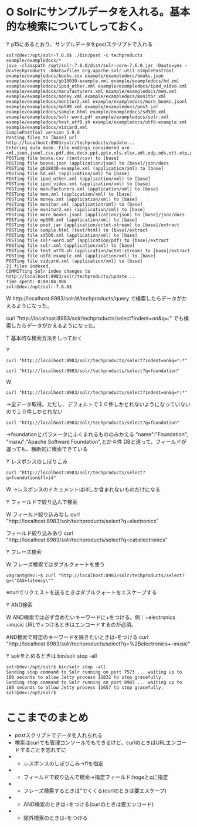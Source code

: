 # O Solrにサンプルデータを入れる。基本的な検索についてしっておく。

Y
p15にあるとおり、サンプルデータをpostスクリプトで入れる
```
solr@dev:/opt/solr-7.6.0$ ./bin/post -c techproducts example/exampledocs/*
java -classpath /opt/solr-7.6.0/dist/solr-core-7.6.0.jar -Dauto=yes -Dc=techproducts -Ddata=files org.apache.solr.util.SimplePostTool example/exampledocs/books.csv example/exampledocs/books.json example/exampledocs/gb18030-example.xml example/exampledocs/hd.xml example/exampledocs/ipod_other.xml example/exampledocs/ipod_video.xml example/exampledocs/manufacturers.xml example/exampledocs/mem.xml example/exampledocs/money.xml example/exampledocs/monitor.xml example/exampledocs/monitor2.xml example/exampledocs/more_books.jsonl example/exampledocs/mp500.xml example/exampledocs/post.jar example/exampledocs/sample.html example/exampledocs/sd500.xml example/exampledocs/solr-word.pdf example/exampledocs/solr.xml example/exampledocs/test_utf8.sh example/exampledocs/utf8-example.xml example/exampledocs/vidcard.xml
SimplePostTool version 5.0.0
Posting files to [base] url http://localhost:8983/solr/techproducts/update...
Entering auto mode. File endings considered are xml,json,jsonl,csv,pdf,doc,docx,ppt,pptx,xls,xlsx,odt,odp,ods,ott,otp,ots,rtf,htm,html,txt,log
POSTing file books.csv (text/csv) to [base]
POSTing file books.json (application/json) to [base]/json/docs
POSTing file gb18030-example.xml (application/xml) to [base]
POSTing file hd.xml (application/xml) to [base]
POSTing file ipod_other.xml (application/xml) to [base]
POSTing file ipod_video.xml (application/xml) to [base]
POSTing file manufacturers.xml (application/xml) to [base]
POSTing file mem.xml (application/xml) to [base]
POSTing file money.xml (application/xml) to [base]
POSTing file monitor.xml (application/xml) to [base]
POSTing file monitor2.xml (application/xml) to [base]
POSTing file more_books.jsonl (application/json) to [base]/json/docs
POSTing file mp500.xml (application/xml) to [base]
POSTing file post.jar (application/octet-stream) to [base]/extract
POSTing file sample.html (text/html) to [base]/extract
POSTing file sd500.xml (application/xml) to [base]
POSTing file solr-word.pdf (application/pdf) to [base]/extract
POSTing file solr.xml (application/xml) to [base]
POSTing file test_utf8.sh (application/octet-stream) to [base]/extract
POSTing file utf8-example.xml (application/xml) to [base]
POSTing file vidcard.xml (application/xml) to [base]
21 files indexed.
COMMITting Solr index changes to http://localhost:8983/solr/techproducts/update...
Time spent: 0:00:04.906
solr@dev:/opt/solr-7.6.0$
```

W
http://localhost:8983/solr/#/techproducts/query
で検索したらデータがかえるようになった。

curl "http://localhost:8983/solr/techproducts/select?indent=on&q=*:*"
でも検索したらデータがかえるようになった。

T
基本的な検索方法をしっておく

Y
```
curl "http://localhost:8983/solr/techproducts/select?indent=on&q=*:*"
```

```
curl "http://localhost:8983/solr/techproducts/select?q=foundation"
```

W
```
curl "http://localhost:8983/solr/techproducts/select?indent=on&q=*:*"
```
→全データ取得。ただし、デフォルトで１０件しかとれないようになっていないので１０件しかとれない
```
curl "http://localhost:8983/solr/techproducts/select?q=foundation"
```
→foundationとパラメータにふくまれるもののみかえる
"name":"Foundation",
"manu":"Apache Software Foundation",とか４件
DBと違って、フィールドが違っても、横断的に検索できている

Y
レスポンスのしぼりこみ
```
curl "http://localhost:8983/solr/techproducts/select?q=foundation&fl=id"
```

W
→レスポンスのドキュメントはidしか含まれないものだけになる

Y
フィールドで絞り込んで検索

W
フィールド絞り込みなし
curl "http://localhost:8983/solr/techproducts/select?q=electronics"

フィールド絞り込みあり
curl "http://localhost:8983/solr/techproducts/select?q=cat:electronics"

Y
フレーズ検索

W
フレーズ検索ではダブルクォートを使う
```
vagrant@dev:~$ curl "http://localhost:8983/solr/techproducts/select?q=\"CAS+latency\""
```
※curlでリクエストを送るときはダブルクォートをエスケープする

Y
AND検索

W
AND検索では必ず含めたいキーワードに+をつける。例：+electronics +music
URLで+つけるときはエンコードするのが必須。

AND検索で特定のキーワードを除きたいときは-をつける
curl "http://localhost:8983/solr/techproducts/select?q=%2Belectronics+-music"


Y
solrをとめるときは
bin/solr stop -all

```
solr@dev:/opt/solr$ bin/solr stop -all
Sending stop command to Solr running on port 7573 ... waiting up to 180 seconds to allow Jetty process 11832 to stop gracefully.
Sending stop command to Solr running on port 8983 ... waiting up to 180 seconds to allow Jetty process 11657 to stop gracefully.
solr@dev:/opt/solr$
```

# ここまでのまとめ

* postスクリプトでデータを入れられる
* 検索はcurlでも管理コンソールでもできるけど、curlのときはURLエンコードすることを忘れずに
* * レスポンスのしぼりこみ→flを指定
* * フィールドで絞り込んで検索→指定フィールド:hogeとqに指定
* * フレーズ検索するときは"でくくる(curlのときは要エスケープ)
* * AND検索のときは+をつける(curlのときは要エンコード)
* * 除外検索のときは-をつける
